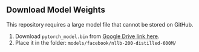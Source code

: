 ## Download Model Weights

This repository requires a large model file that cannot be stored on GitHub.

1. Download `pytorch_model.bin` from [Google Drive link here](https://drive.google.com/file/d/1gYF0sLhNv7_9P4hpzPPli0tANkmmQl9I/view?usp=sharing).
2. Place it in the folder: `models/facebook/nllb-200-distilled-600M/`